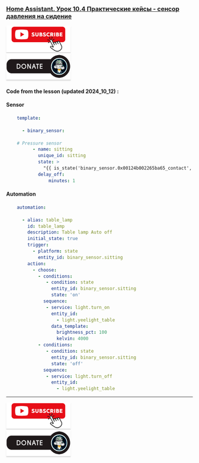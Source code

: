 ### [Home Assistant. Урок 10.4 Практические кейсы - сенсор давления на сидение](https://youtu.be/TCi2RMq2Uko)

<a href="https://www.youtube.com/channel/UCcq9onYHbs6go3kDpfBoqhg?sub_confirmation=1" target="_blank"><img src="https://raw.githubusercontent.com/kvazis/library/master/img/subscribe.png" alt="Subscribe" style="height: 71px !important;width: 174px !important;box-shadow: 0px 3px 2px 0px rgba(190, 190, 190, 0.5) !important;-webkit-box-shadow: 0px 3px 2px 0px rgba(190, 190, 190, 0.5) !important;" ></a>     
<a href="http://kvazis.link/donate" target="_blank"><img src="https://raw.githubusercontent.com/kvazis/library/master/img/donate.png" alt="Donate" style="height: 71px !important;width: 174px !important;box-shadow: 0px 3px 2px 0px rgba(190, 190, 190, 0.5) !important;-webkit-box-shadow: 0px 3px 2px 0px rgba(190, 190, 190, 0.5) !important;" ></a>

#### Code from the lesson  (updated 2024_10_12) :

#### Sensor

```yaml
    template:

      - binary_sensor:
      
    # Pressure sensor
          - name: sitting
            unique_id: sitting
            state: >
              "{{ is_state('binary_sensor.0x00124b002265ba65_contact', 'off') }}"
            delay_off: 
                minutes: 1

```

#### Automation

```yaml
    automation:                
                
      - alias: table_lamp
        id: table_lamp
        description: Table lamp Auto off
        initial_state: true
        trigger:
          - platform: state
            entity_id: binary_sensor.sitting
        action:
          - choose:
            - conditions:
               - condition: state
                 entity_id: binary_sensor.sitting
                 state: 'on'
              sequence:
               - service: light.turn_on
                 entity_id:
                   - light.yeelight_table
                 data_template:
                   brightness_pct: 100 
                   kelvin: 4000
            - conditions:
               - condition: state
                 entity_id: binary_sensor.sitting
                 state: 'off'
              sequence:
               - service: light.turn_off
                 entity_id:
                   - light.yeelight_table
```

____
<a href="https://www.youtube.com/channel/UCcq9onYHbs6go3kDpfBoqhg?sub_confirmation=1" target="_blank"><img src="https://raw.githubusercontent.com/kvazis/library/master/img/subscribe.png" alt="Subscribe" style="height: 71px !important;width: 174px !important;box-shadow: 0px 3px 2px 0px rgba(190, 190, 190, 0.5) !important;-webkit-box-shadow: 0px 3px 2px 0px rgba(190, 190, 190, 0.5) !important;" ></a>     
<a href="http://kvazis.link/donate" target="_blank"><img src="https://raw.githubusercontent.com/kvazis/library/master/img/donate.png" alt="Donate" style="height: 71px !important;width: 174px !important;box-shadow: 0px 3px 2px 0px rgba(190, 190, 190, 0.5) !important;-webkit-box-shadow: 0px 3px 2px 0px rgba(190, 190, 190, 0.5) !important;" ></a>
